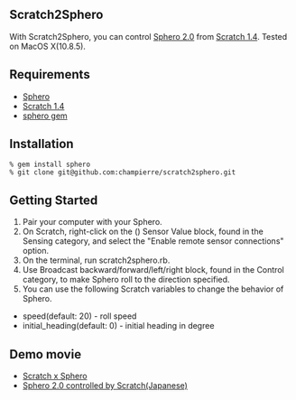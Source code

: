## Scratch2Sphero

With Scratch2Sphero, you can control [Sphero 2.0](http://www.gosphero.com/) from [Scratch 1.4](http://scratch.mit.edu). Tested on MacOS X(10.8.5).

## Requirements

- [Sphero](http://www.gosphero.com/)
- [Scratch 1.4](http://scratch.mit.edu/scratch_1.4/)
- [sphero gem](https://github.com/tenderlove/sphero)

## Installation

```
% gem install sphero
% git clone git@github.com:champierre/scratch2sphero.git
```

## Getting Started

1. Pair your computer with your Sphero.
2. On Scratch, right-click on the () Sensor Value block, found in the Sensing category, and 
select the "Enable remote sensor connections" option.
3. On the terminal, run scratch2sphero.rb.
4. Use Broadcast backward/forward/left/right block, found in the Control category, to make Sphero roll to the direction specified.
5. You can use the following Scratch variables to change the behavior of Sphero.

- speed(default: 20) - roll speed
- initial_heading(default: 0) - initial heading in degree

## Demo movie

- [Scratch x Sphero](https://www.youtube.com/watch?v=aHL03UHULm0)
- [Sphero 2.0 controlled by Scratch(Japanese)](https://www.youtube.com/watch?v=qCeJ6_UKnk4)